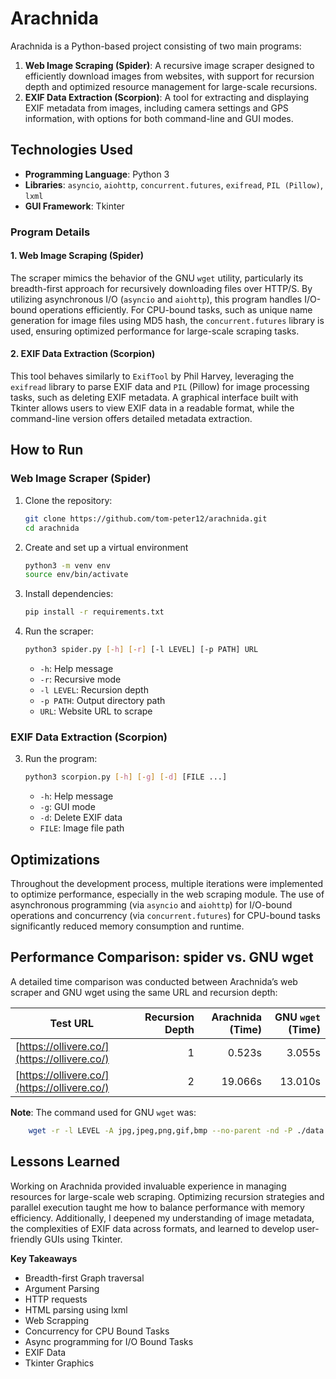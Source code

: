 # Arachnida

Arachnida is a Python-based project consisting of two main programs:

1. **Web Image Scraping (Spider)**: A recursive image scraper designed to efficiently download images from websites, with support for recursion depth and optimized resource management for large-scale recursions.
2. **EXIF Data Extraction (Scorpion)**: A tool for extracting and displaying EXIF metadata from images, including camera settings and GPS information, with options for both command-line and GUI modes.

## Technologies Used

- **Programming Language**: Python 3
- **Libraries**: `asyncio`, `aiohttp`, `concurrent.futures`, `exifread`, `PIL (Pillow)`, `lxml`
- **GUI Framework**: Tkinter

### Program Details

#### 1. Web Image Scraping (Spider)
The scraper mimics the behavior of the GNU `wget` utility, particularly its breadth-first approach for recursively downloading files over HTTP/S. By utilizing asynchronous I/O (`asyncio` and `aiohttp`), this program handles I/O-bound operations efficiently. For CPU-bound tasks, such as unique name generation for image files using MD5 hash, the `concurrent.futures` library is used, ensuring optimized performance for large-scale scraping tasks.

#### 2. EXIF Data Extraction (Scorpion)
This tool behaves similarly to `ExifTool` by Phil Harvey, leveraging the `exifread` library to parse EXIF data and `PIL` (Pillow) for image processing tasks, such as deleting EXIF metadata. A graphical interface built with Tkinter allows users to view EXIF data in a readable format, while the command-line version offers detailed metadata extraction.


## How to Run

### Web Image Scraper (Spider)
1. Clone the repository:
   ```bash
   git clone https://github.com/tom-peter12/arachnida.git
   cd arachnida
   ```
2. Create and set up a virtual environment
   ```bash
   python3 -m venv env
   source env/bin/activate
   ```
3. Install dependencies:
   ```bash
   pip install -r requirements.txt
   ```
4. Run the scraper:
   ```bash
   python3 spider.py [-h] [-r] [-l LEVEL] [-p PATH] URL 
   ```
   - `-h`: Help message
   - `-r`: Recursive mode
   - `-l LEVEL`: Recursion depth
   - `-p PATH`: Output directory path
   - `URL`: Website URL to scrape

### EXIF Data Extraction (Scorpion)
3. Run the program:
   ```bash
   python3 scorpion.py [-h] [-g] [-d] [FILE ...]
   ```
   - `-h`: Help message
   - `-g`: GUI mode
   - `-d`: Delete EXIF data
   - `FILE`: Image file path


## Optimizations

Throughout the development process, multiple iterations were implemented to optimize performance, especially in the web scraping module. The use of asynchronous programming (via `asyncio` and `aiohttp`) for I/O-bound operations and concurrency (via `concurrent.futures`) for CPU-bound tasks significantly reduced memory consumption and runtime.


## Performance Comparison: spider vs. GNU wget

A detailed time comparison was conducted between Arachnida’s web scraper and GNU wget using the same URL and recursion depth:


| Test URL                        | Recursion Depth | Arachnida (Time) | GNU `wget` (Time) |
|---------------------------------|-----------------:|------------------:|-------------------:|
| [https://ollivere.co/](https://ollivere.co/) | 1               | 0.523s         | 3.055s          |
| [https://ollivere.co/](https://ollivere.co/) | 2               | 19.066s         | 13.010s          |


**Note**: The command used for GNU `wget` was:
```bash
	wget -r -l LEVEL -A jpg,jpeg,png,gif,bmp --no-parent -nd -P ./data <URL>
```


## Lessons Learned

Working on Arachnida provided invaluable experience in managing resources for large-scale web scraping. Optimizing recursion strategies and parallel execution taught me how to balance performance with memory efficiency. Additionally, I deepened my understanding of image metadata, the complexities of EXIF data across formats, and learned to develop user-friendly GUIs using Tkinter.

**Key Takeaways** 
- Breadth-first Graph traversal
- Argument Parsing
- HTTP requests
- HTML parsing using lxml
- Web Scrapping
- Concurrency for CPU Bound Tasks
- Async programming for I/O Bound Tasks
- EXIF Data
- Tkinter Graphics 


